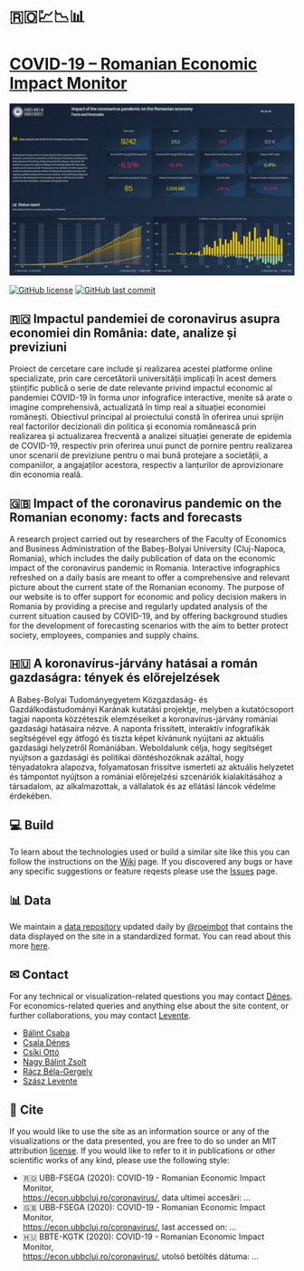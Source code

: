 # 🇷🇴💹📉📊 
# [COVID-19 – Romanian Economic Impact Monitor](https://econ.ubbcluj.ro/coronavirus)
[![RoEIM](/snapshot.png "RoEIM")](https://econ.ubbcluj.ro/coronavirus)  

[![GitHub license](https://img.shields.io/badge/license-MIT-blue.svg)](https://github.com/denesdata/roeim/blob/master/LICENSE)
[![GitHub last commit](https://img.shields.io/github/last-commit/denesdata/roeim?label=last%20update)](https://github.com/denesdata/roeim)

## 🇷🇴 Impactul pandemiei de coronavirus asupra economiei din România: date, analize și previziuni
Proiect de cercetare care include și realizarea acestei platforme online specializate, prin care cercetătorii universității implicați în acest demers științific publică o serie de date relevante privind impactul economic al pandemiei COVID-19 în forma unor infografice interactive, menite să arate o imagine comprehensivă, actualizată în timp real a situației economiei românești. Obiectivul principal al proiectului constă în oferirea unui sprijin real factorilor decizionali din politica și economia românească prin realizarea și actualizarea frecventă a analizei situației generate de epidemia de COVID-19, respectiv prin oferirea unui punct de pornire pentru realizarea unor scenarii de previziune pentru o mai bună protejare a societății, a companiilor, a angajaților acestora, respectiv a lanțurilor de aprovizionare din economia reală.
## 🇬🇧 Impact of the coronavirus pandemic on the Romanian economy: facts and forecasts
A research project carried out by researchers of the Faculty of Economics and Business Administration of the Babeș-Bolyai University (Cluj-Napoca, Romania), which includes the daily publication of data on the economic impact of the coronavirus pandemic in Romania. Interactive infographics refreshed on a daily basis are meant to offer a comprehensive and relevant picture about the current state of the Romanian economy.
The purpose of our website is to offer support for economic and policy decision makers in Romania by providing a precise and regularly updated analysis of the current situation caused by COVID-19, and by offering background studies for the development of forecasting scenarios with the aim to better protect society, employees, companies and supply chains.
## 🇭🇺 A koronavírus-járvány hatásai a román gazdaságra: tények és előrejelzések
A Babeș-Bolyai Tudományegyetem Közgazdaság- és Gazdálkodástudományi Karának kutatási projektje, melyben a kutatócsoport tagjai naponta közzéteszik elemzéseiket a koronavírus-járvány romániai gazdasági hatásaira nézve. A naponta frissített, interaktív infografikák segítségével egy átfogó és tiszta képet kívánunk nyújtani az aktuális gazdasági helyzetről Romániában.
Weboldalunk célja, hogy segítséget nyújtson a gazdasági és politikai döntéshozóknak azáltal, hogy tényadatokra alapozva, folyamatosan frissítve ismerteti az aktuális helyzetet és támpontot nyújtson a romániai előrejelzési szcenáriók kialakításához a társadalom, az alkalmazottak, a vállalatok és az ellátási láncok védelme érdekében.
## 💻 Build
To learn about the technologies used or build a similar site like this you can follow the instructions on the [Wiki](https://github.com/denesdata/covid19-romania/wiki) page. If you discovered any bugs or have any specific suggestions or feature reqests please use the [Issues](https://github.com/denesdata/covid19-romania/issues) page.
## 📊 Data
We maintain a [data repository](https://github.com/denesdata/roeim/tree/master/data) updated daily by [@roeimbot](https://github.com/roeimbot) that contains the data displayed on the site in a standardized format. You can read about this more [here](https://github.com/denesdata/roeim/wiki/5.-Data).
## ✉ Contact
For any technical or visualization-related questions you may contact [Dénes](mailto:mail@csaladen.es). For economics-related queries and anything else about the site content, or further collaborations, you may contact [Levente](mailto:levente.szasz@econ.ubbcluj.ro).
- [B&aacute;lint Csaba](https://www.linkedin.com/in/csaba-b%C3%A1lint-cfa-16b9a665/)
- [Csala D&eacute;nes](https://www.linkedin.com/in/csaladenes/)
- [Cs&iacute;ki Ott&oacute;](https://www.linkedin.com/in/ott%C3%B3-cs%C3%ADki-a01820109/)
- [Nagy B&aacute;lint Zsolt](https://www.linkedin.com/in/balint-zsolt-nagy-phd-8796621/)
- [R&aacute;cz B&eacute;la-Gergely](https://www.linkedin.com/in/raczbela/)
- [Sz&aacute;sz Levente](https://www.linkedin.com/in/leventeszasz/)
## 📰 Cite
If you would like to use the site as an information source or any of the visualizations or the data presented, you are free to do so under an MIT attribution [license](https://github.com/denesdata/covid19-romania/blob/master/LICENSE). If you would like to refer to it in publications or other scientific works of any kind, please use the following style: 
- 🇷🇴 UBB-FSEGA (2020): COVID-19 - Romanian Economic Impact Monitor,  
https://econ.ubbcluj.ro/coronavirus/, data ultimei accesări: ...
- 🇬🇧 UBB-FSEGA (2020): COVID-19 - Romanian Economic Impact Monitor,  
https://econ.ubbcluj.ro/coronavirus/, last accessed on: ...
- 🇭🇺 BBTE-KGTK (2020): COVID-19 - Romanian Economic Impact Monitor,  
https://econ.ubbcluj.ro/coronavirus/, utolsó betöltés dátuma: ...
